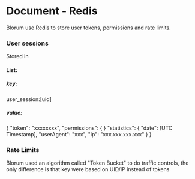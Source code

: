 # Document - Redis

Blorum use Redis to store user tokens, permissions and rate limits.

### User sessions

Stored in 

#### List:
##### key:
user_session:[uid]
##### value:
{
	"token": "xxxxxxxx",
	"permissions": {
	}
	"statistics": {
		"date": [UTC Timestamp],
		"userAgent": "xxx",
		"ip": "xxx.xxx.xxx.xxx"
	}
}

### Rate Limits

Blorum used an algorithm called "Token Bucket" to do traffic controls, the only difference is that key were based on UID/IP instead of tokens

